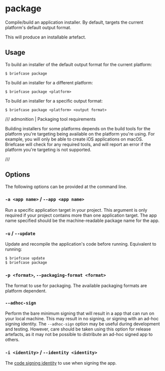 # package

Compile/build an application installer. By default, targets the current
platform's default output format.

This will produce an installable artefact.

## Usage

To build an installer of the default output format for the current
platform:

```console
$ briefcase package
```

To build an installer for a different platform:

```console
$ briefcase package <platform>
```

To build an installer for a specific output format:

```console
$ briefcase package <platform> <output format>
```

/// admonition | Packaging tool requirements

Building installers for some platforms depends on the build tools for
the platform you're targeting being available on the platform you're
using. For example, you will only be able to create iOS applications on
macOS. Briefcase will check for any required tools, and will report an
error if the platform you're targeting is not supported.


///

## Options

The following options can be provided at the command line.

### `-a <app name>` / `--app <app name>`

Run a specific application target in your project. This argument is only
required if your project contains more than one application target. The
app name specified should be the machine-readable package name for the
app.

### `-u` / `--update`

Update and recompile the application's code before running. Equivalent
to running:

```console
$ briefcase update
$ briefcase package
```

### `-p <format>`, `--packaging-format <format>`

The format to use for packaging. The available packaging formats are
platform dependent.

### `--adhoc-sign`

Perform the bare minimum signing that will result in a app that can run
on your local machine. This may result in no signing, or signing with an
ad-hoc signing identity. The `--adhoc-sign` option may be useful during
development and testing. However, care should be taken using this option
for release artefacts, as it may not be possible to distribute an ad-hoc
signed app to others.

### `-i <identity>` / `--identity <identity>`

The
[code signing identity](how-to/code-signing) to use when signing the app.
